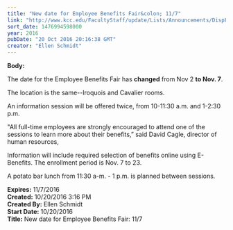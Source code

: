 ```yaml
---
title: "​New date for Employee Benefits Fair&colon; 11/7"
link: "http://www.kcc.edu/FacultyStaff/update/Lists/Announcements/DispForm.aspx?ID=2316"
sort_date: 1476994598000
year: 2016
pubDate: "20 Oct 2016 20:16:38 GMT"
creator: "Ellen Schmidt"
---
```


<div><b>Body:</b> <div class="ExternalClass23DDF3B5D5B74E3DB72E5EC0E329921D"><p>The date for the Employee Benefits Fair has <strong>changed</strong> from Nov 2 <strong>to Nov. 7</strong>.</p>
<p>The location is the same--Iroquois and Cavalier rooms. </p>
<p>An information session will be offered twice, from 10-11:30 a.m. and 1-2:30 p.m.</p>
<p>&quot;All full-time employees are strongly encouraged to attend one of the sessions to learn more about their benefits,” said David Cagle, director of human resources, </p>
<p>Information will include required selection of benefits online using E-Benefits. The enrollment period is Nov. 7 to 23. </p>
<p>A potato bar lunch from 11:30 a-m. - 1 p.m. is planned between sessions. </p></div></div>
<div><b>Expires:</b> 11/7/2016</div>
<div><b>Created:</b> 10/20/2016 3:16 PM</div>
<div><b>Created By:</b> Ellen Schmidt</div>
<div><b>Start Date:</b> 10/20/2016</div>
<div><b>Title:</b> ​New date for Employee Benefits Fair: 11/7</div>
